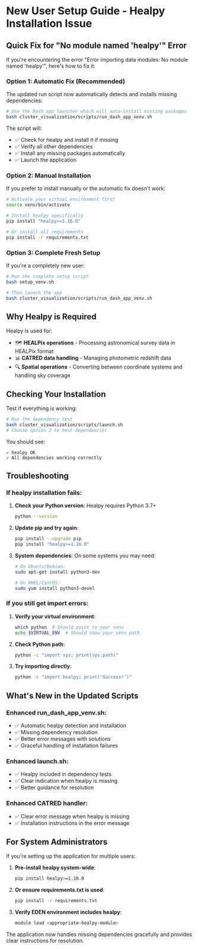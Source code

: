 # New User Setup Guide - Healpy Installation Issue

## Quick Fix for "No module named 'healpy'" Error

If you're encountering the error "Error importing data modules: No module named 'healpy'", here's how to fix it:

### Option 1: Automatic Fix (Recommended)
The updated run script now automatically detects and installs missing dependencies:

```bash
# Use the Dash app launcher which will auto-install missing packages
bash cluster_visualization/scripts/run_dash_app_venv.sh
```

The script will:
- ✅ Check for healpy and install it if missing
- ✅ Verify all other dependencies
- ✅ Install any missing packages automatically
- ✅ Launch the application

### Option 2: Manual Installation

If you prefer to install manually or the automatic fix doesn't work:

```bash
# Activate your virtual environment first
source venv/bin/activate

# Install healpy specifically
pip install "healpy>=1.16.0"

# Or install all requirements
pip install -r requirements.txt
```

### Option 3: Complete Fresh Setup

If you're a completely new user:

```bash
# Run the complete setup script
bash setup_venv.sh

# Then launch the app
bash cluster_visualization/scripts/run_dash_app_venv.sh
```

## Why Healpy is Required

Healpy is used for:
- 🗺️ **HEALPix operations** - Processing astronomical survey data in HEALPix format
- 📊 **CATRED data handling** - Managing photometric redshift data
- 🔍 **Spatial operations** - Converting between coordinate systems and handling sky coverage

## Checking Your Installation

Test if everything is working:

```bash
# Run the dependency test
bash cluster_visualization/scripts/launch.sh
# Choose option 2 to test dependencies
```

You should see:
```
✓ healpy OK
✓ All dependencies working correctly
```

## Troubleshooting

### If healpy installation fails:

1. **Check your Python version**: Healpy requires Python 3.7+
   ```bash
   python --version
   ```

2. **Update pip and try again**:
   ```bash
   pip install --upgrade pip
   pip install "healpy>=1.16.0"
   ```

3. **System dependencies**: On some systems you may need:
   ```bash
   # On Ubuntu/Debian:
   sudo apt-get install python3-dev
   
   # On RHEL/CentOS:
   sudo yum install python3-devel
   ```

### If you still get import errors:

1. **Verify your virtual environment**:
   ```bash
   which python  # Should point to your venv
   echo $VIRTUAL_ENV  # Should show your venv path
   ```

2. **Check Python path**:
   ```bash
   python -c "import sys; print(sys.path)"
   ```

3. **Try importing directly**:
   ```bash
   python -c "import healpy; print('Success!')"
   ```

## What's New in the Updated Scripts

### Enhanced run_dash_app_venv.sh:
- ✅ Automatic healpy detection and installation
- ✅ Missing dependency resolution
- ✅ Better error messages with solutions
- ✅ Graceful handling of installation failures

### Enhanced launch.sh:
- ✅ Healpy included in dependency tests
- ✅ Clear indication when healpy is missing
- ✅ Better guidance for resolution

### Enhanced CATRED handler:
- ✅ Clear error message when healpy is missing
- ✅ Installation instructions in the error message

## For System Administrators

If you're setting up the application for multiple users:

1. **Pre-install healpy system-wide**:
   ```bash
   pip install healpy>=1.16.0
   ```

2. **Or ensure requirements.txt is used**:
   ```bash
   pip install -r requirements.txt
   ```

3. **Verify EDEN environment includes healpy**:
   ```bash
   module load <appropriate-healpy-module>
   ```

The application now handles missing dependencies gracefully and provides clear instructions for resolution.
